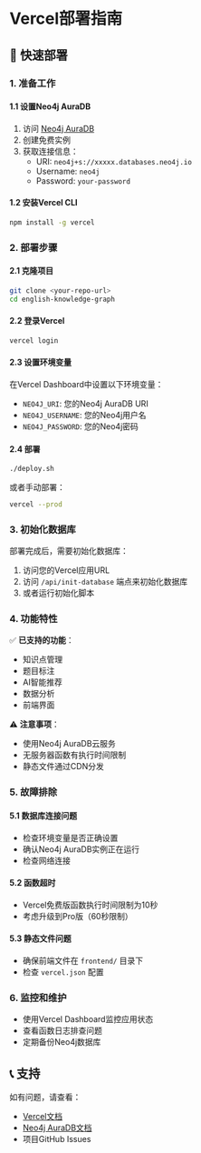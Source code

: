 # Vercel部署指南

## 🚀 快速部署

### 1. 准备工作

#### 1.1 设置Neo4j AuraDB
1. 访问 [Neo4j AuraDB](https://console.neo4j.io/)
2. 创建免费实例
3. 获取连接信息：
   - URI: `neo4j+s://xxxxx.databases.neo4j.io`
   - Username: `neo4j`
   - Password: `your-password`

#### 1.2 安装Vercel CLI
```bash
npm install -g vercel
```

### 2. 部署步骤

#### 2.1 克隆项目
```bash
git clone <your-repo-url>
cd english-knowledge-graph
```

#### 2.2 登录Vercel
```bash
vercel login
```

#### 2.3 设置环境变量
在Vercel Dashboard中设置以下环境变量：
- `NEO4J_URI`: 您的Neo4j AuraDB URI
- `NEO4J_USERNAME`: 您的Neo4j用户名
- `NEO4J_PASSWORD`: 您的Neo4j密码

#### 2.4 部署
```bash
./deploy.sh
```

或者手动部署：
```bash
vercel --prod
```

### 3. 初始化数据库

部署完成后，需要初始化数据库：

1. 访问您的Vercel应用URL
2. 访问 `/api/init-database` 端点来初始化数据库
3. 或者运行初始化脚本

### 4. 功能特性

✅ **已支持的功能**：
- 知识点管理
- 题目标注
- AI智能推荐
- 数据分析
- 前端界面

⚠️ **注意事项**：
- 使用Neo4j AuraDB云服务
- 无服务器函数有执行时间限制
- 静态文件通过CDN分发

### 5. 故障排除

#### 5.1 数据库连接问题
- 检查环境变量是否正确设置
- 确认Neo4j AuraDB实例正在运行
- 检查网络连接

#### 5.2 函数超时
- Vercel免费版函数执行时间限制为10秒
- 考虑升级到Pro版（60秒限制）

#### 5.3 静态文件问题
- 确保前端文件在 `frontend/` 目录下
- 检查 `vercel.json` 配置

### 6. 监控和维护

- 使用Vercel Dashboard监控应用状态
- 查看函数日志排查问题
- 定期备份Neo4j数据库

## 📞 支持

如有问题，请查看：
- [Vercel文档](https://vercel.com/docs)
- [Neo4j AuraDB文档](https://neo4j.com/docs/aura/)
- 项目GitHub Issues
